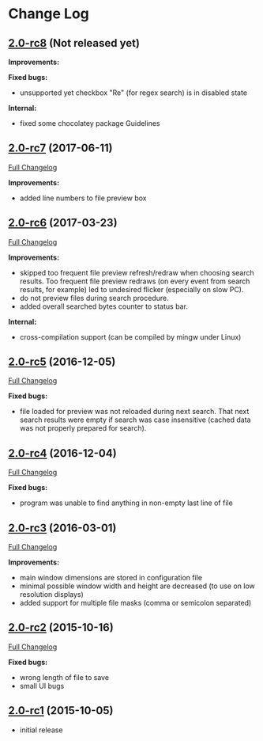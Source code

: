 # Change Log

## [2.0-rc8](https://github.com/goriy/sif/releases/tag/v.2.0-rc8) (Not released yet)

**Improvements:**

**Fixed bugs:**

* unsupported yet checkbox "Re" (for regex search) is in disabled state

**Internal:**

* fixed some chocolatey package Guidelines

## [2.0-rc7](https://github.com/goriy/sif/releases/tag/v.2.0-rc7) (2017-06-11)

[Full Changelog](https://github.com/goriy/sif/compare/v.2.0-rc6...v.2.0-rc7)

**Improvements:**

* added line numbers to file preview box


## [2.0-rc6](https://github.com/goriy/sif/releases/tag/v.2.0-rc6) (2017-03-23)

[Full Changelog](https://github.com/goriy/sif/compare/v.2.0-rc5...v.2.0-rc6)

**Improvements:**

* skipped too frequent file preview refresh/redraw when choosing search results.
  Too frequent file preview redraws (on every event from search results,
  for example) led to undesired flicker (especially on slow PC).
* do not preview files during search procedure.
* added overall searched bytes counter to status bar.

**Internal:**

* cross-compilation support (can be compiled by mingw under Linux)


## [2.0-rc5](https://github.com/goriy/sif/releases/tag/v.2.0-rc5) (2016-12-05)

[Full Changelog](https://github.com/goriy/sif/compare/v.2.0-rc4...v.2.0-rc5)

**Fixed bugs:**

* file loaded for preview was not reloaded during next search. That next search
  results were empty if search was case insensitive (cached data was not properly
  prepared for search).

## [2.0-rc4](https://github.com/goriy/sif/releases/tag/v.2.0-rc4) (2016-12-04)

[Full Changelog](https://github.com/goriy/sif/compare/v.2.0-rc3...v.2.0-rc4)

**Fixed bugs:**

* program was unable to find anything in non-empty last line of file

## [2.0-rc3](https://github.com/goriy/sif/releases/tag/v.2.0-rc3) (2016-03-01)

[Full Changelog](https://github.com/goriy/sif/compare/v.2.0-rc2...v.2.0-rc3)

**Improvements:**

* main window dimensions are stored in configuration file
* minimal possible window width and height are decreased (to use on low resolution displays)
* added support for multiple file masks (comma or semicolon separated)

## [2.0-rc2](https://github.com/goriy/sif/releases/tag/v.2.0-rc2) (2015-10-16)

[Full Changelog](https://github.com/goriy/sif/compare/v.2.0-rc1...v.2.0-rc2)

**Fixed bugs:**

* wrong length of file to save
* small UI bugs

## [2.0-rc1](https://github.com/goriy/sif/releases/tag/v.2.0-rc1) (2015-10-05)

* initial release